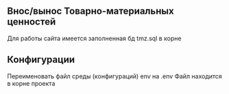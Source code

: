 ## Внос/вынос Товарно-материальных ценностей

Для работы сайта имеется заполненная бд tmz.sql в корне


## Конфигурации

Переименовать файл среды (конфигураций) env на .env
Файл находится в корне проекта


